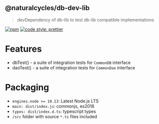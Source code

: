 ## @naturalcycles/db-dev-lib

> devDependency of db-lib to test db-lib compatible implementations

[![npm](https://img.shields.io/npm/v/@naturalcycles/db-dev-lib/latest.svg)](https://www.npmjs.com/package/@naturalcycles/db-dev-lib)
[![code style: prettier](https://img.shields.io/badge/code_style-prettier-ff69b4.svg?style=flat-square)](https://github.com/prettier/prettier)

# Features

- dbTest() - a suite of integration tests for `CommonDB` interface
- daoTest() - a suite of integration tests for `CommonDao` interface

# Packaging

- `engines.node >= 10.13`: Latest Node.js LTS
- `main: dist/index.js`: commonjs, es2018
- `types: dist/index.d.ts`: typescript types
- `/src` folder with source `*.ts` files included
